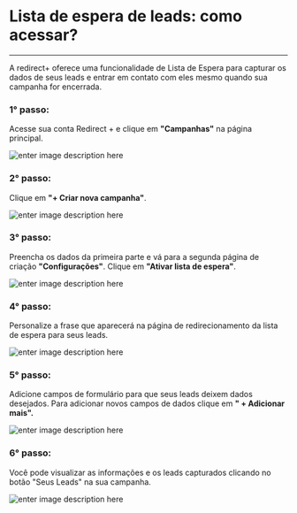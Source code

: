 ﻿# Lista de espera de leads: como acessar?

<hr>

A redirect+ oferece uma funcionalidade de Lista de Espera para capturar os dados de seus leads e entrar em contato com eles mesmo quando sua campanha for encerrada.

### 1° passo: 

Acesse sua conta Redirect + e clique em **"Campanhas"** na página principal.

![enter image description here](https://i.imgur.com/kDHbgIu.png)


### 2° passo:

Clique em **"+ Criar nova campanha"**.

![enter image description here](https://i.imgur.com/nzphKLn.png)


### 3° passo:
Preencha os dados da primeira parte e vá para a segunda página de criação **"Configurações"**. Clique em **"Ativar lista de espera"**.

![enter image description here](https://i.imgur.com/zjWYRSQ.png)

### 4° passo:

Personalize a frase que aparecerá na página de redirecionamento da lista de espera para seus leads.

![enter image description here](https://i.imgur.com/Qcr5WD5.png)

### 5° passo:

Adicione campos de formulário para que seus leads deixem dados desejados. Para adicionar novos campos de dados clique em **" + Adicionar mais".**

![enter image description here](https://i.imgur.com/fPjFgOT.png)

### 6° passo:

Você pode visualizar as informações e os leads capturados clicando no botão "Seus Leads" na sua campanha.

![enter image description here](https://i.imgur.com/9lX7ruT.png)